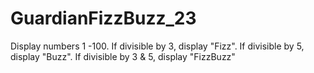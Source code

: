 # GuardianFizzBuzz_23
Display numbers 1 -100. If divisible by 3, display "Fizz". If divisible by 5, display "Buzz". If divisible by 3 &amp; 5, display "FizzBuzz"

